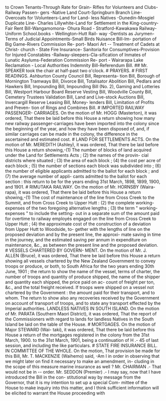 to Crown Tenants-Through Rate for Grain- Rifles for Volunteers and Clubs-Railway Passen- gers -Native Land Court-Springburn Branch Line-Overcoats for \\Volunteers-Land for Land- less Natives -Dunedin-Mosgiel Duplicate Line- Charles Lillywhite-Land for Settlement in the King-country-Fair Rent Bill-Wangamomona- Ohura Road - Stratford-Kawakawa Railway- Uniform School.books - Wellington-Hutt Rail- way -Dentists as Jurymen-Terms of Judicial Appointments-Small Birds Nuisance Bill-Im- portation of Big Game-Rivers Commission Re- port- Maori Art -- Treatment of Cadets at Christ- church - State Fire Insurance- Sanitoria for Consumptives-Provision for Injured Constables -Railway-sleepers-Cla-sification of Inmates of Lunatic Asylums-Federation Commission Re- port - Wairarapa Lake Reclamation - Local Authorities Indemnity Bill-Referendum Bill. ## Mr. SPEAKER took the chair at half-past two o'clock. # PRAYERS. # FIRST READINGS. Ashburton County Council Bill, Representa- tion Bill, Borough of Mornington Tramways Bill, Divorce Bill, Totalisator Abolition Bill, Pedlars and Hawkers Bill, Impounding Bill, Impounding Bill (No. 2), Gaming and Lotteries Bill, Westport Harbour Board Reserve Vesting Bill, Woodville County Bill, Cemetery Trustees Validation Bill, Land and Live-stock Auctions Bill, Invercargill Reserve Leasing Bill, Money- lenders Bill, Limitation of Profits and Preven- tion of Rings and Combines Bill. # IMPORTED RAILWAY PASSENGER- CARRIAGES. On the motion of Mr. HOGG (Masterton), it was ordered, That there be laid before this House a return showing how many new railway passenger-carriages have been imported into the colony since the beginning of the year, and how they have been disposed of, and, if similar carriages can be made in the colony, the difference in the ascertained and estimated cost. # LAND FOR SETTLEMENTS ACTS. On the motion of Mr. MEREDITH (Ashley), it was ordered, That there be laid before this House a return showing,-(1) The number of blocks of land acquired under the Land for Settlements Acts ; (2) the names of the provin- cial districts where situated ; (3) the area of each block ; (4) the cost per acre of each block ; (5) the number of sections each block was subdivided into ; (6) the number of eligible applicants admitted to the ballot for each block ; and (7) the average number of appli- cants admitted to the ballot for each section : this return to be for the years ending 31st March, 1898, 1899, 1900, and 1901. # RIMUTAKA RAILWAY. On the motion of Mr. HORNSBY (Waira- rapa), it was ordered, That there be laid before this House a return showing,-(1) The cost of maintenance of the line from Cross Creek to the Summit, and from Cross Creek to Upper Hutt : (2) the complete working-expenses of the two foregoing alternative lengths ; (3) the term " working-expenses " to include the setting- out in a separate sum of the amount paid for overtime to railway employés engaged on the line from Cross Creek to Upper Hutt ; (4) the approximate cost of the construction of a deviation from Upper Hutt to Woodside, to- gether with the lengths of line on the proposed deviation and by the present line, the approxi- mate saving in time in the journey, and the estimated saving per annum in expenditure on maintenance, &c., as between the present line and the proposed deviation. # VESSELS CHARTERED BY GOVERN- MENT. On the motion of Mr. J. ALLEN (Bruce), it was ordered, That there be laid before this House a return showing all vessels chartered by the New Zealand Government to convey troops or produce, or both, to South Africa for the two years ending 30th June, 1901 ; the return to show the name of the vessel, terms of charter, the number of troops and quantity of produce shipped, the name of the shipper and quantity each shipped, the price paid on ac- count of freight per ton, &c., and the total freight received. If troops were shipped on a vessel not chartered by the Government : the amount paid for their transport, and to whom. The return to show also any recoveries received by the Government on account of transport of troops, and to state any transport effected by the Imperial authorities. LANDLESS NATIVES IN SOUTH ISLAND. On the motion of Mr. PARATA (Southern Maori District), it was ordered, That the report of the Commissioners with regard to lands for landless Natives in the South Island be laid on the table of the House. # MORTGAGES. On the motion of Major STEWARD (Wai- taki), it was ordered, That there be laid before this House a return of the mortgages registered in the colony from the 31st March, 1900. to the 31st March, 1901, being a continuation of H .- 45 of last session, and including the like particulars. # STATE FIRE INSURANCE BILL. IN COMMITTEE OF THE WHOLE. On the motion, That provision be made for this Bill, Mr. T. MACKENZIE (Waihemo) said, -Am I in order in observing that we might later on find it necessary to make an amendment, in- cluding in the scope of this measure marine insurance as well ? Mr. CHAIRMAN .- That would not be in \-- order. Mr. SEDDON (Premier) .- I may say, now that I have introduced the Bill in the con- stitutional way by message from the Governor, that it is my intention to set up a special Com- mittee of the House to make inquiry into this matter, and I think sufficient information will be elicited to warrant the House proceeding with 